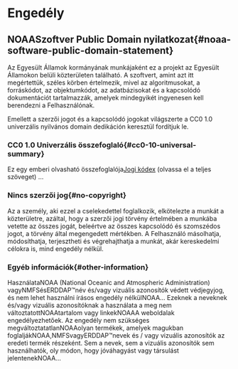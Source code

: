 # Engedély

## NOAASzoftver Public Domain nyilatkozat{#noaa-software-public-domain-statement} 

Az Egyesült Államok kormányának munkájaként ez a projekt az Egyesült Államokon belüli közterületen található. A szoftvert, amint azt itt megértettük, széles körben értelmezik, mivel az algoritmusokat, a forráskódot, az objektumkódot, az adatbázisokat és a kapcsolódó dokumentációt tartalmazzák, amelyek mindegyikét ingyenesen kell berendezni a Felhasználónak.

Emellett a szerzői jogot és a kapcsolódó jogokat világszerte a CC0 1.0 univerzális nyilvános domain dedikáción keresztül fordítjuk le.

### CC0 1.0 Univerzális összefoglaló{#cc0-10-universal-summary} 

Ez egy emberi olvasható összefoglalója[Jogi kódex](https://github.com/ERDDAP/erddap/blob/main/LICENSE)  (olvassa el a teljes szöveget) ...

### Nincs szerzői jog{#no-copyright} 

Az a személy, aki ezzel a cselekedettel foglalkozik, elkötelezte a munkát a közterületre, azáltal, hogy a szerzői jogi törvény értelmében a munkába vetette az összes jogát, beleértve az összes kapcsolódó és szomszédos jogot, a törvény által megengedett mértékben. A Felhasználó másolhatja, módosíthatja, terjesztheti és végrehajthatja a munkát, akár kereskedelmi célokra is, mind engedély nélkül.

### Egyéb információk{#other-information} 

HasználataNOAA  (National Oceanic and Atmospheric Administration) vagyNMFSésERDDAP™név és/vagy vizuális azonosítók védett védjegyjog, és nem lehet használni írásos engedély nélkülNOAA... Ezeknek a neveknek és/vagy vizuális azonosítóknak a használata a meg nem változtatottNOAAtartalom vagy linkekNOAAA weboldalak engedélyezhetőek. Az engedély nem szükséges megváltoztatatlanNOAAolyan termékek, amelyek magukban foglaljákNOAA,NMFSvagyERDDAP™nevek és / vagy vizuális azonosítók az eredeti termék részeként. Sem a nevek, sem a vizuális azonosítók sem használhatók, oly módon, hogy jóváhagyást vagy társulást jelentenekNOAA...
